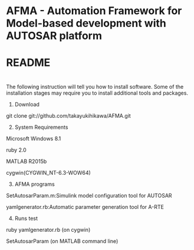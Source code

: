 #
# AFMA - Automation Framework for Model-based development with AUTOSAR platform
# 
# README
# 
# 
#  
#

The following instruction will tell you how to install software. Some of 
the installation stages may require you to install additional tools 
and packages.

1. Download

 git clone git://github.com/takayukihikawa/AFMA.git

2. System Requirements

 Microsoft Windows 8.1

 ruby 2.0 
 
 MATLAB R2015b 
 
 cygwin(CYGWIN_NT-6.3-WOW64)

3. AFMA programs

 SetAutosarParam.m:Simulink model configuration tool for AUTOSAR

 yamlgenerator.rb:Automatic parameter generation tool for A-RTE

4. Runs test

 ruby yamlgenerator.rb (on cygwin)
 
 SetAutosarParam (on MATLAB command line)
